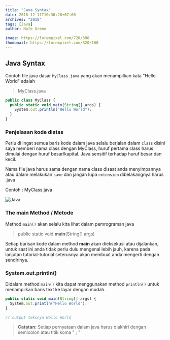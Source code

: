 ```yaml
---
title: "Java Syntax"
date: 2018-12-11T10:36:26+07:00
archives: "2018"
tags: [Java]
author: Nofe Green

image: https://lorempixel.com/720/380
thumbnail: https://lorempixel.com/320/160
---
```


## Java Syntax

Contoh file java dasar `MyClass.java` yang akan menampilkan kata "Hello World" adalah

> MyClass.java
```js
public class MyClass {
  public static void main(String[] args) {
    System.out.println("Hello World");
  }
} 
```

### Penjelasan kode diatas
Perlu di ingat semua baris kode dalam java selalu berjalan dalam `class` disini saya memberi nama class dengan MyClass, huruf pertama class harus dimulai dengan huruf besar/kapital. Java sensitif terhadap huruf besar dan kecil.

Nama file java harus sama dengan nama class disaat anda menyimpannya atau dalam melakukan `save` dan jangan lupa `extension` dibelakangnya harus .java 

Contoh : MyClass.java

![Java](/img/img_artikel_java/java.png)

### The main Method / Metode
Method `main()` akan selalu kita lihat dalam pemrograman java

>public static void **main**(String[] args)

Setiap barisan kode dalam method **main** akan dieksekusi atau dijalankan, untuk saat ini anda tidak perlu dulu mengenal lebih jauh, karena pada lanjutan tutorial-tutorial seterusnya akan membuat anda mengerti dengan sendirinya.

### System.out.println()
Didalam method `main()` kita dapat menggunakan method `println()` untuk menampilkan baris text ke layar dengan mudah.

```js
public static void main(String[] args) {
  System.out.println("Hello World");
}

// output teksnya Hello World
```
> **Catatan:** Setiap pernyataan dalam java harus diakhiri dengan semicolon atau titik koma " ; "